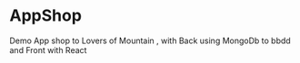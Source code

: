 # AppShop
Demo App shop to Lovers of Mountain , with Back using MongoDb to bbdd and Front with React
